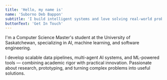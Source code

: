```yaml
---
title: 'Hello, my name is'
name: 'Suborno Deb Bappon'
subtitle: 'I build intelligent systems and love solving real-world problems.'
buttonText: 'Get In Touch'
---
```


I'm a Computer Science Master's student at the University of Saskatchewan, specializing in AI, machine learning, and software engineering.

I develop scalable data pipelines, multi-agent AI systems, and ML-powered tools — combining academic rigor with practical innovation. Passionate about research, prototyping, and turning complex problems into useful solutions.